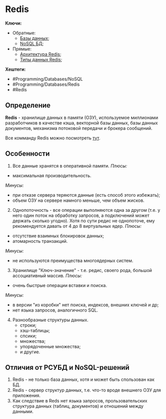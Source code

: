 
# Redis

**Ключи:**
- Обратные:
	- [Базы данных](databases);
	- [NoSQL   БД](doc-oriented);
- Прямые:
	- [Архитектура Redis](redis-arch);
	- [Типы данных Redis](redis-data-types);

**Хештеги:** 
- #Programming/Databases/NoSQL
- #Programming/Databases/Redis
- #Redis

## Определение

**Redis** - хранилище данных в памяти (ОЗУ), используемое миллионами разработчиков в качестве кэша, векторной базы данных, базы данных документов, механизма потоковой передачи и брокера сообщений.

Все комманду Redis можно посмотреть [тут](https://redis.io/commands/).

## Особенности

1) Все данные хранятся в оперативной памяти.
*Плюсы:*
- максимальная производительность.

*Минусы:*
- при отказе сервера теряются данные (есть способ этого избежать);
- объем ОЗУ на сервере намного меньше, чем объем жисков.

2) Однопоточность - все операции выполняются одна за другом (т.е. у него один поток на обработку запросов, а подключений может держать сколько угодно). Хотя по сути редис не однопоточе, ему рекомендуется давать от 4 до 8 виртуальных ядер.
*Плюсы:*
- отсутствие взаимных блокировок данных;
- атомарность транзакций.

*Минусы:*
- не используются преимущества многоядерных систем.

3) Хранилище "Ключ-значение" - т.е. редис, своего рода, большой ассоциативный массив.
*Плюсы:*
- очень быстрые операции вставки и поиска.

*Минусы:*
- в версии "из коробки" нет поиска, индексов, внешних ключей и др;
- нет языка запросов, аналогичного SQL.

4) Разнообразные структуры данных.
	- строки;
	- хэш-таблицы;
	- спсики;
	- множества;
	- упорядоченные множества;
	- и другие.

## Отличия от РСУБД и NoSQL-решений

1) Redis - не только база данных, хотя и может быть спользован как БД.
2) Redis - сервер структур данных, т.е. что-то вроде внешнего ОЗУ для приложения.
3) Как следствие в Reds нет языка запросов, прользовательских структура данных (таблиц, документов) и отношений между данными.
